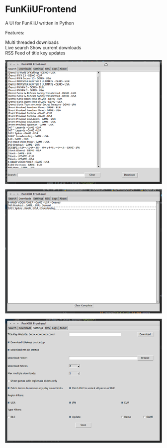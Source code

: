 # FunKiiUFrontend
A UI for FunKiiU written in Python

Features:

Multi threaded downloads  
Live search 
Show current downloads  
RSS Feed of title key updates 

![search](https://github.com/christopher-roelofs/FunKiiUFrontend/blob/master/screenshots/search.png "Search")

![Downloads](https://github.com/christopher-roelofs/FunKiiUFrontend/blob/master/screenshots/downloads.png "Downloads")

![Settings](https://github.com/christopher-roelofs/FunKiiUFrontend/blob/master/screenshots/settings.png "Settings")
